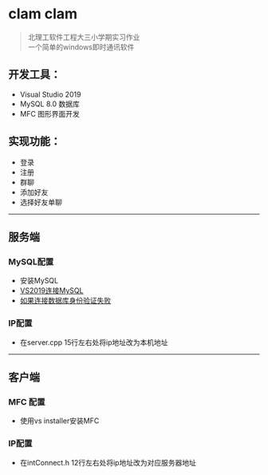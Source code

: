 # clam clam
>北理工软件工程大三小学期实习作业\
一个简单的windows即时通讯软件
## 开发工具：
* Visual Studio 2019
* MySQL 8.0 数据库
* MFC 图形界面开发
## 实现功能：
* 登录
* 注册
* 群聊
* 添加好友
* 选择好友单聊

____
## 服务端
### MySQL配置
* 安装MySQL
* [VS2019连接MySQL](https://blog.csdn.net/weixin_43948991/article/details/100081990)
* [如果连接数据库身份验证失败](https://www.cnblogs.com/ryanzheng/p/9339657.html)
### IP配置
* 在server.cpp 15行左右处将ip地址改为本机地址
---
## 客户端
### MFC 配置
* 使用vs installer安装MFC
### IP配置
* 在intConnect.h 12行左右处将ip地址改为对应服务器地址
